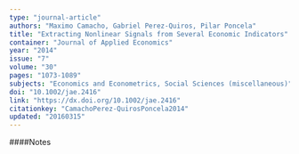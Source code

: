 ```yaml
---
type: "journal-article"
authors: "Maximo Camacho, Gabriel Perez-Quiros, Pilar Poncela"
title: "Extracting Nonlinear Signals from Several Economic Indicators"
container: "Journal of Applied Economics"
year: "2014"
issue: "7"
volume: "30"
pages: "1073-1089"
subjects: "Economics and Econometrics, Social Sciences (miscellaneous)"
doi: "10.1002/jae.2416"
link: "https://dx.doi.org/10.1002/jae.2416"
citationkey: "CamachoPerez-QuirosPoncela2014"
updated: "20160315"
---
```


####Notes

